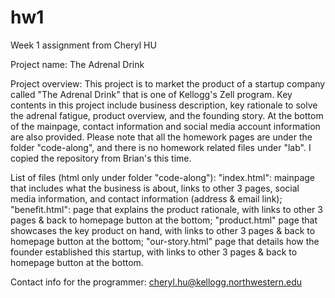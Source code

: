 # hw1
Week 1 assignment from Cheryl HU

Project name: The Adrenal Drink

Project overview: This project is to market the product of a startup company called "The Adrenal Drink" that is one of Kellogg's Zell program. Key contents in this project include business description, key rationale to solve the adrenal fatigue, product overview, and the founding story. At the bottom of the mainpage, contact information and social media account information are also provided. Please note that all the homework pages are under the folder "code-along", and there is no homework related files under "lab". I copied the repository from Brian's this time.

List of files (html only under folder "code-along"): 
"index.html": mainpage that includes what the business is about, links to other 3 pages, social media information, and contact information (address & email link);
"benefit.html": page that explains the product rationale, with links to other 3 pages & back to homepage button at the bottom;
"product.html" page that showcases the key product on hand, with links to other 3 pages & back to homepage button at the bottom;
"our-story.html" page that details how the founder established this startup, with links to other 3 pages & back to homepage button at the bottom.

Contact info for the programmer: cheryl.hu@kellogg.northwestern.edu
